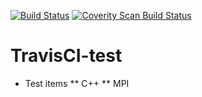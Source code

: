 [![Build Status](https://travis-ci.org/kento/TravisCI-test.svg?branch=master)](https://travis-ci.org/kento/TravisCI-test)
<a href="https://scan.coverity.com/projects/kento-travisci-test">
  <img alt="Coverity Scan Build Status"
       src="https://scan.coverity.com/projects/13118/badge.svg"/>
</a>
# TravisCI-test


* Test items
** C++
** MPI
